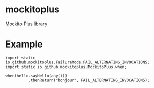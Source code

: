 # mockitoplus
Mockito Plus library

# Example

```
import static io.github.mockitoplus.FailureMode.FAIL_ALTERNATING_INVOCATIONS;
import static io.github.mockitoplus.MockitoPlus.when;

when(hello.sayHello(any()))
          .thenReturn("bonjour", FAIL_ALTERNATING_INVOCATIONS);

```

